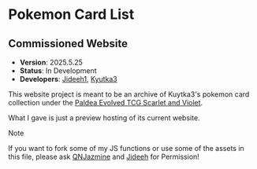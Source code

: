 # Pokemon Card List

## Commissioned Website

* **Version**: 2025.5.25
* **Status**: In Development
* **Developers**: [Jideeh1](https://github.com/Jideeh1), [Kyutka3](https://github.com/0ofline)

This website project is meant to be an archive of Kuytka3's pokemon card collection under the [Paldea Evolved TCG Scarlet and Violet](https://tcg.pokemon.com/en-us/expansions/paldea-evolved/).

What I gave is just a preview hosting of its current website.

> [!NOTE]
> If you want to fork some of my JS functions or use some of the assets in this file, please ask [QNJazmine](https://x.com/QNJazmine) and [Jideeh](https://x.com/jideeh1) for Permission!
